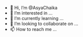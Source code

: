 - 👋 Hi, I’m @AsyaChaika
- 👀 I’m interested in ...
- 🌱 I’m currently learning ...
- 💞️ I’m looking to collaborate on ...
- 📫 How to reach me ...

<!---
AsyaChaika/AsyaChaika is a ✨ special ✨ repository because its `README.md` (this file) appears on your GitHub profile.
You can click the Preview link to take a look at your changes.
--->
